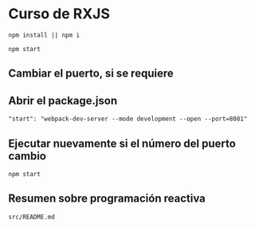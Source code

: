 # Curso de RXJS

```
npm install || npm i
```

```
npm start
```

## Cambiar el puerto, si se requiere
## Abrir el package.json

```
"start": "webpack-dev-server --mode development --open --port=8081"
```
## Ejecutar nuevamente si el número del puerto cambio

```
npm start
```

## Resumen sobre programación reactiva
`src/README.md`
